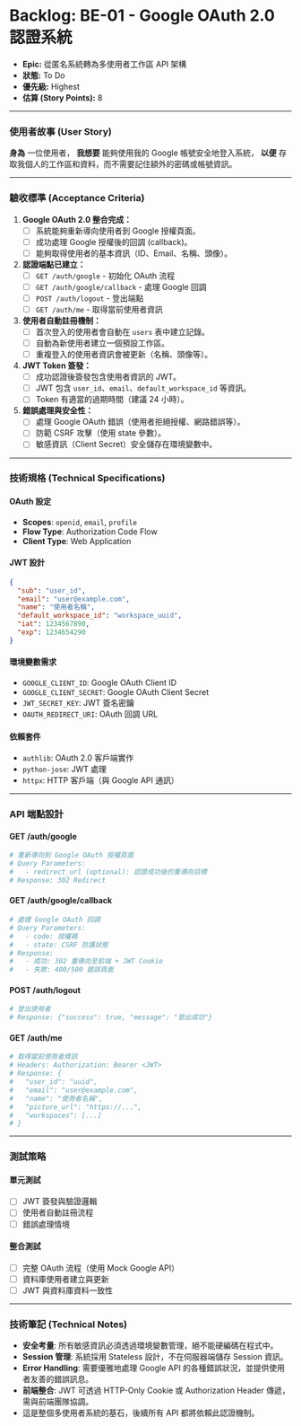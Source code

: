 # Backlog: BE-01 - Google OAuth 2.0 認證系統

- **Epic:** 從匿名系統轉為多使用者工作區 API 架構
- **狀態:** To Do
- **優先級:** Highest
- **估算 (Story Points):** 8

---

### 使用者故事 (User Story)

**身為** 一位使用者，
**我想要** 能夠使用我的 Google 帳號安全地登入系統，
**以便** 存取我個人的工作區和資料，而不需要記住額外的密碼或帳號資訊。

---

### 驗收標準 (Acceptance Criteria)

1.  **Google OAuth 2.0 整合完成：**
    -   [ ] 系統能夠重新導向使用者到 Google 授權頁面。
    -   [ ] 成功處理 Google 授權後的回調 (callback)。
    -   [ ] 能夠取得使用者的基本資訊（ID、Email、名稱、頭像）。

2.  **認證端點已建立：**
    -   [ ] `GET /auth/google` - 初始化 OAuth 流程
    -   [ ] `GET /auth/google/callback` - 處理 Google 回調
    -   [ ] `POST /auth/logout` - 登出端點
    -   [ ] `GET /auth/me` - 取得當前使用者資訊

3.  **使用者自動註冊機制：**
    -   [ ] 首次登入的使用者會自動在 `users` 表中建立記錄。
    -   [ ] 自動為新使用者建立一個預設工作區。
    -   [ ] 重複登入的使用者資訊會被更新（名稱、頭像等）。

4.  **JWT Token 簽發：**
    -   [ ] 成功認證後簽發包含使用者資訊的 JWT。
    -   [ ] JWT 包含 `user_id`、`email`、`default_workspace_id` 等資訊。
    -   [ ] Token 有適當的過期時間（建議 24 小時）。

5.  **錯誤處理與安全性：**
    -   [ ] 處理 Google OAuth 錯誤（使用者拒絕授權、網路錯誤等）。
    -   [ ] 防範 CSRF 攻擊（使用 state 參數）。
    -   [ ] 敏感資訊（Client Secret）安全儲存在環境變數中。

---

### 技術規格 (Technical Specifications)

#### **OAuth 設定**
- **Scopes**: `openid`, `email`, `profile`
- **Flow Type**: Authorization Code Flow
- **Client Type**: Web Application

#### **JWT 設計**
```json
{
  "sub": "user_id",
  "email": "user@example.com", 
  "name": "使用者名稱",
  "default_workspace_id": "workspace_uuid",
  "iat": 1234567890,
  "exp": 1234654290
}
```

#### **環境變數需求**
- `GOOGLE_CLIENT_ID`: Google OAuth Client ID
- `GOOGLE_CLIENT_SECRET`: Google OAuth Client Secret  
- `JWT_SECRET_KEY`: JWT 簽名密鑰
- `OAUTH_REDIRECT_URI`: OAuth 回調 URL

#### **依賴套件**
- `authlib`: OAuth 2.0 客戶端實作
- `python-jose`: JWT 處理
- `httpx`: HTTP 客戶端（與 Google API 通訊）

---

### API 端點設計

#### **GET /auth/google**
```python
# 重新導向到 Google OAuth 授權頁面
# Query Parameters:
#   - redirect_url (optional): 認證成功後的重導向目標
# Response: 302 Redirect
```

#### **GET /auth/google/callback**
```python
# 處理 Google OAuth 回調
# Query Parameters:
#   - code: 授權碼
#   - state: CSRF 防護狀態
# Response: 
#   - 成功: 302 重導向至前端 + JWT Cookie
#   - 失敗: 400/500 錯誤頁面
```

#### **POST /auth/logout**
```python
# 登出使用者
# Response: {"success": true, "message": "登出成功"}
```

#### **GET /auth/me**
```python
# 取得當前使用者資訊
# Headers: Authorization: Bearer <JWT>
# Response: {
#   "user_id": "uuid",
#   "email": "user@example.com",
#   "name": "使用者名稱", 
#   "picture_url": "https://...",
#   "workspaces": [...]
# }
```

---

### 測試策略

#### **單元測試**
- [ ] JWT 簽發與驗證邏輯
- [ ] 使用者自動註冊流程
- [ ] 錯誤處理情境

#### **整合測試**
- [ ] 完整 OAuth 流程（使用 Mock Google API）
- [ ] 資料庫使用者建立與更新
- [ ] JWT 與資料庫資料一致性

---

### 技術筆記 (Technical Notes)

-   **安全考量**: 所有敏感資訊必須透過環境變數管理，絕不能硬編碼在程式中。
-   **Session 管理**: 系統採用 Stateless 設計，不在伺服器端儲存 Session 資訊。
-   **Error Handling**: 需要優雅地處理 Google API 的各種錯誤狀況，並提供使用者友善的錯誤訊息。
-   **前端整合**: JWT 可透過 HTTP-Only Cookie 或 Authorization Header 傳遞，需與前端團隊協調。
-   這是整個多使用者系統的基石，後續所有 API 都將依賴此認證機制。 